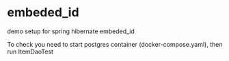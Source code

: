 # embeded_id
demo setup for spring hibernate embeded_id

To check you need to start postgres container (docker-compose.yaml), then run ItemDaoTest 
